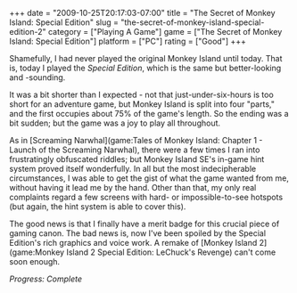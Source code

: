 +++
date = "2009-10-25T20:17:03-07:00"
title = "The Secret of Monkey Island: Special Edition"
slug = "the-secret-of-monkey-island-special-edition-2"
category = ["Playing A Game"]
game = ["The Secret of Monkey Island: Special Edition"]
platform = ["PC"]
rating = ["Good"]
+++

Shamefully, I had never played the original Monkey Island until today.  That is, today I played the <i>Special Edition</i>, which is the same but better-looking and -sounding.

It was a bit shorter than I expected - not that just-under-six-hours is too short for an adventure game, but Monkey Island is split into four "parts," and the first occupies about 75% of the game's length.  So the ending was a bit sudden; but the game was a joy to play all throughout.

As in [Screaming Narwhal](game:Tales of Monkey Island: Chapter 1 - Launch of the Screaming Narwhal), there were a few times I ran into frustratingly obfuscated riddles; but Monkey Island SE's in-game hint system proved itself wonderfully.  In all but the most indecipherable circumstances, I was able to get the gist of what the game wanted from me, without having it lead me by the hand.  Other than that, my only real complaints regard a few screens with hard- or impossible-to-see hotspots (but again, the hint system is able to cover this).

The good news is that I finally have a merit badge for this crucial piece of gaming canon.  The bad news is, now I've been spoiled by the Special Edition's rich graphics and voice work.  A remake of [Monkey Island 2](game:Monkey Island 2 Special Edition: LeChuck's Revenge) can't come soon enough.

<i>Progress: Complete</i>
